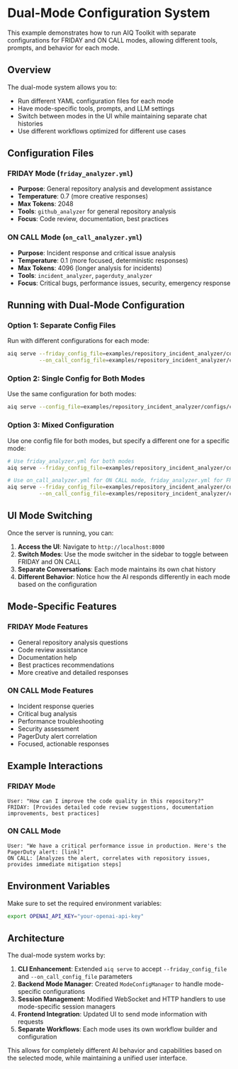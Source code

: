 # Dual-Mode Configuration System

This example demonstrates how to run AIQ Toolkit with separate configurations for FRIDAY and ON CALL modes, allowing different tools, prompts, and behavior for each mode.

## Overview

The dual-mode system allows you to:
- Run different YAML configuration files for each mode
- Have mode-specific tools, prompts, and LLM settings
- Switch between modes in the UI while maintaining separate chat histories
- Use different workflows optimized for different use cases

## Configuration Files

### FRIDAY Mode (`friday_analyzer.yml`)
- **Purpose**: General repository analysis and development assistance
- **Temperature**: 0.7 (more creative responses)
- **Max Tokens**: 2048
- **Tools**: `github_analyzer` for general repository analysis
- **Focus**: Code review, documentation, best practices

### ON CALL Mode (`on_call_analyzer.yml`)
- **Purpose**: Incident response and critical issue analysis
- **Temperature**: 0.1 (more focused, deterministic responses)
- **Max Tokens**: 4096 (longer analysis for incidents)
- **Tools**: `incident_analyzer`, `pagerduty_analyzer`
- **Focus**: Critical bugs, performance issues, security, emergency response

## Running with Dual-Mode Configuration

### Option 1: Separate Config Files
Run with different configurations for each mode:

```bash
aiq serve --friday_config_file=examples/repository_incident_analyzer/configs/friday_analyzer.yml \
          --on_call_config_file=examples/repository_incident_analyzer/configs/on_call_analyzer.yml
```

### Option 2: Single Config for Both Modes
Use the same configuration for both modes:

```bash
aiq serve --config_file=examples/repository_incident_analyzer/configs/combined_analyzer.yml
```

### Option 3: Mixed Configuration
Use one config file for both modes, but specify a different one for a specific mode:

```bash
# Use friday_analyzer.yml for both modes
aiq serve --friday_config_file=examples/repository_incident_analyzer/configs/friday_analyzer.yml

# Use on_call_analyzer.yml for ON CALL mode, friday_analyzer.yml for FRIDAY mode
aiq serve --friday_config_file=examples/repository_incident_analyzer/configs/friday_analyzer.yml \
          --on_call_config_file=examples/repository_incident_analyzer/configs/on_call_analyzer.yml
```

## UI Mode Switching

Once the server is running, you can:

1. **Access the UI**: Navigate to `http://localhost:8000`
2. **Switch Modes**: Use the mode switcher in the sidebar to toggle between FRIDAY and ON CALL
3. **Separate Conversations**: Each mode maintains its own chat history
4. **Different Behavior**: Notice how the AI responds differently in each mode based on the configuration

## Mode-Specific Features

### FRIDAY Mode Features
- General repository analysis questions
- Code review assistance
- Documentation help
- Best practices recommendations
- More creative and detailed responses

### ON CALL Mode Features
- Incident response queries
- Critical bug analysis
- Performance troubleshooting
- Security assessment
- PagerDuty alert correlation
- Focused, actionable responses

## Example Interactions

### FRIDAY Mode
```
User: "How can I improve the code quality in this repository?"
FRIDAY: [Provides detailed code review suggestions, documentation improvements, best practices]
```

### ON CALL Mode
```
User: "We have a critical performance issue in production. Here's the PagerDuty alert: [link]"
ON CALL: [Analyzes the alert, correlates with repository issues, provides immediate mitigation steps]
```

## Environment Variables

Make sure to set the required environment variables:

```bash
export OPENAI_API_KEY="your-openai-api-key"
```

## Architecture

The dual-mode system works by:

1. **CLI Enhancement**: Extended `aiq serve` to accept `--friday_config_file` and `--on_call_config_file` parameters
2. **Backend Mode Manager**: Created `ModeConfigManager` to handle mode-specific configurations
3. **Session Management**: Modified WebSocket and HTTP handlers to use mode-specific session managers
4. **Frontend Integration**: Updated UI to send mode information with requests
5. **Separate Workflows**: Each mode uses its own workflow builder and configuration

This allows for completely different AI behavior and capabilities based on the selected mode, while maintaining a unified user interface. 